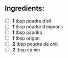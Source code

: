 
## Ingredients:
- [ ] **1** tbsp poudre d’ail
- [ ] **1** tbsp poudre d’oignons
- [ ] **1** tbsp paprika 
- [ ] **1** tbsp origan
- [ ] **2** tbsp poudre de chili
- [ ] **2** tbsp cumin